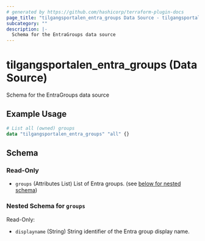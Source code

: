 ```yaml
---
# generated by https://github.com/hashicorp/terraform-plugin-docs
page_title: "tilgangsportalen_entra_groups Data Source - tilgangsportalen"
subcategory: ""
description: |-
  Schema for the EntraGroups data source
---
```


# tilgangsportalen_entra_groups (Data Source)

Schema for the EntraGroups data source

## Example Usage

```terraform
# List all (owned) groups
data "tilgangsportalen_entra_groups" "all" {}
```

<!-- schema generated by tfplugindocs -->
## Schema

### Read-Only

- `groups` (Attributes List) List of Entra groups. (see [below for nested schema](#nestedatt--groups))

<a id="nestedatt--groups"></a>
### Nested Schema for `groups`

Read-Only:

- `displayname` (String) String identifier of the Entra group display name.
